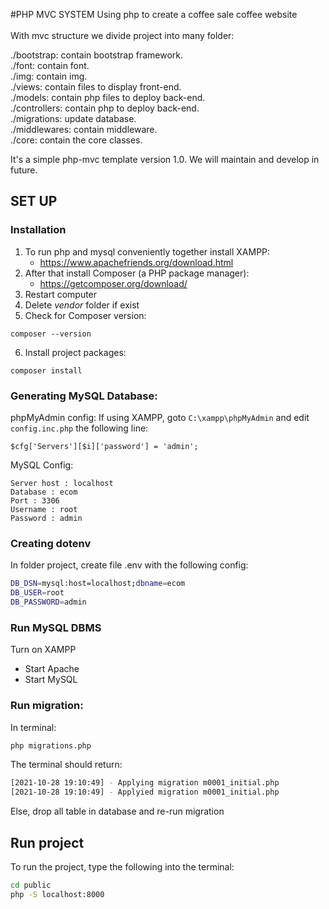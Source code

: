 #PHP MVC SYSTEM
Using php to create a coffee sale coffee website <br /> <br />
With mvc structure we divide project into many folder: <br />

./bootstrap: contain bootstrap framework. <br />
./font: contain font. <br />
./img: contain img. <br />
./views: contain files to display front-end. <br />
./models: contain php files to deploy back-end. <br />
./controllers: contain php to deploy back-end. <br />
./migrations: update database. <br />
./middlewares: contain middleware. <br />
./core: contain the core classes. <br />

It's a simple php-mvc template version 1.0. We will maintain and develop in future.

## SET UP
### Installation
1. To run php and mysql conveniently together install XAMPP: 
    - https://www.apachefriends.org/download.html
2. After that install Composer (a PHP package manager):
    - https://getcomposer.org/download/
3. Restart computer
4. Delete *vendor* folder if exist
5. Check for Composer version:
```
composer --version
```
6. Install project packages:

```
composer install
```
### Generating MySQL Database:
phpMyAdmin config:
If using XAMPP, goto ```C:\xampp\phpMyAdmin``` and edit ```config.inc.php``` the following line:
```
$cfg['Servers'][$i]['password'] = 'admin';
```

MySQL Config:
```
Server host : localhost
Database : ecom
Port : 3306
Username : root
Password : admin
```

### Creating dotenv

In folder project, create file .env with the following config:

```bash
DB_DSN=mysql:host=localhost;dbname=ecom
DB_USER=root
DB_PASSWORD=admin
```

### Run MySQL DBMS
Turn on XAMPP
+ Start Apache
+ Start MySQL
### Run migration:
In terminal:
```bash
php migrations.php
```
The terminal should return:
```bash
[2021-10-28 19:10:49] - Applying migration m0001_initial.php
[2021-10-28 19:10:49] - Applyied migration m0001_initial.php
```

Else, drop all table in database and re-run migration
## Run project

To run the project, type the following into the terminal:

```bash
cd public
php -S localhost:8000
```
